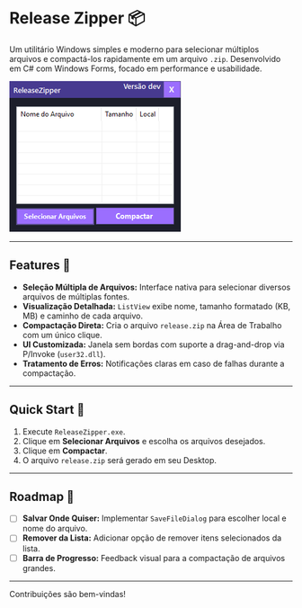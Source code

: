 # Release Zipper 📦

Um utilitário Windows simples e moderno para selecionar múltiplos arquivos e compactá-los rapidamente em um arquivo `.zip`. Desenvolvido em C# com Windows Forms, focado em performance e usabilidade.

![Screenshot da aplicação Release Zipper](docs/img/img_programa_base.png)

---

## Features 🚀

* **Seleção Múltipla de Arquivos:** Interface nativa para selecionar diversos arquivos de múltiplas fontes.
* **Visualização Detalhada:** `ListView` exibe nome, tamanho formatado (KB, MB) e caminho de cada arquivo.
* **Compactação Direta:** Cria o arquivo `release.zip` na Área de Trabalho com um único clique.
* **UI Customizada:** Janela sem bordas com suporte a drag-and-drop via P/Invoke (`user32.dll`).
* **Tratamento de Erros:** Notificações claras em caso de falhas durante a compactação.

---

## Quick Start 📝

1.  Execute `ReleaseZipper.exe`.
2.  Clique em **Selecionar Arquivos** e escolha os arquivos desejados.
3.  Clique em **Compactar**.
4.  O arquivo `release.zip` será gerado em seu Desktop.

---

## Roadmap 🔮

* [ ] **Salvar Onde Quiser:** Implementar `SaveFileDialog` para escolher local e nome do arquivo.
* [ ] **Remover da Lista:** Adicionar opção de remover itens selecionados da lista.
* [ ] **Barra de Progresso:** Feedback visual para a compactação de arquivos grandes.

---

Contribuições são bem-vindas!